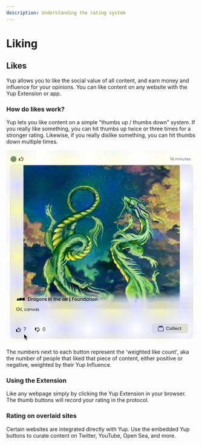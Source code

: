 ```yaml
---
description: Understanding the rating system
---
```


# Liking

## Likes&#x20;

Yup allows you to like the social value of all content, and earn money and influence for your opinions. You can like content on any website with the Yup Extension or app.&#x20;

### How do likes work?

Yup lets you like content on a simple "thumbs up / thumbs down" system. If you really like something, you can hit thumbs up twice or three times for a stronger rating. Likewise, if you really dislike something, you can hit thumbs down multiple times.

![](<../.gitbook/assets/Screen Recording 2022-06-13 at 11.27.25 AM (2).gif>)

The numbers next to each button represent the 'weighted like count', aka the number of people that liked that piece of content, either positive or negative, weighted by their Yup Influence.

### Using the Extension

Like any webpage simply by clicking the Yup Extension in your browser. The thumb buttons will record your rating in the protocol.&#x20;

### **Rating on overlaid sites**

Certain websites are integrated directly with Yup. Use the embedded Yup buttons to curate content on Twitter, YouTube, Open Sea, and more.
